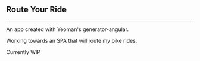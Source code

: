 ## Route Your Ride
---

An app created with Yeoman's generator-angular.

Working towards an SPA that will route my bike rides.

Currently WIP